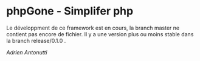 # phpGone - Simplifer php

Le développment de ce framework est en cours, la branch master ne contient pas encore de fichier.
Il y a une version plus ou moins stable dans la branch release/0.1.0 .

*Adrien Antonutti*